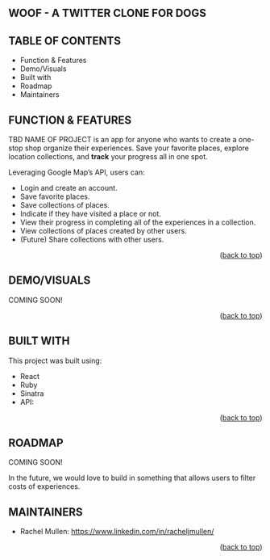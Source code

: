 ## WOOF - A TWITTER CLONE FOR DOGS
## TABLE OF CONTENTS

- Function & Features
- Demo/Visuals
- Built with
- Roadmap
- Maintainers

## FUNCTION & FEATURES

TBD NAME OF PROJECT is an app for anyone who wants to create a one-stop shop organize their experiences. Save your favorite places, explore location collections, and <strong>track</strong> your progress all in one spot. 

Leveraging Google Map’s API, users can:
- Login and create an account.
- Save favorite places.
- Save collections of places.
- Indicate if they have visited a place or not.
- View their progress in completing all of the experiences in a collection.
- View collections of places created by other users.
- (Future) Share collections with other users.
<p align="right">(<a href="#readme-top">back to top</a>)</p>

## DEMO/VISUALS
COMING SOON!
<p align="right">(<a href="#readme-top">back to top</a>)</p>

## BUILT WITH
This project was built using:

- React
- Ruby
- Sinatra
- API: 
<p align="right">(<a href="#readme-top">back to top</a>)</p>

## ROADMAP

COMING SOON!

In the future, we would love to build in something that allows users to filter costs of experiences.

## MAINTAINERS

- Rachel Mullen: https://www.linkedin.com/in/racheljmullen/ 
<p align="right">(<a href="#readme-top">back to top</a>)</p>
